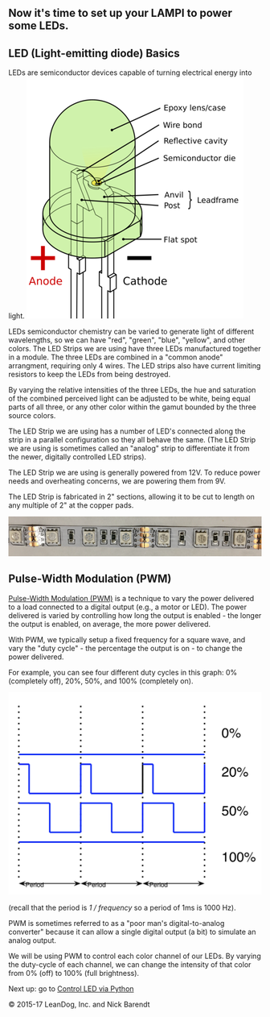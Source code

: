 ## Now it's time to set up your LAMPI to power some LEDs.

## LED (Light-emitting diode) Basics
LEDs are semiconductor devices capable of turning electrical energy into light.  ![Green LED](Images/LED_5mm_green.png)

LEDs semiconductor chemistry can be varied to generate light of different wavelengths, so we can have "red", "green", "blue", "yellow", and other colors.  The LED Strips we are using have three LEDs manufactured together in a module.  The three LEDs are combined in a "common anode" arrangment, requiring only 4 wires.  The LED strips also have current limiting resistors to keep the LEDs from being destroyed.

By varying the relative intensities of the three LEDs, the hue and saturation of the combined perceived light can be adjusted to be white, being equal parts of all three, or any other color within the gamut bounded by the three source colors. 

The LED Strip we are using has a number of LED's connected along the strip in a parallel configuration so they all behave the same. (The LED Strip we are using is sometimes called an "analog" strip to differentiate it from the newer, digitally controlled LED strips).

The LED Strip we are using is generally powered from 12V.  To reduce power needs and overheating concerns, we are powering them from 9V.  

The LED Strip is fabricated in 2" sections, allowing it to be cut to length on any multiple of 2" at the copper pads.

![](Images/analog_LED_strip.png)

## Pulse-Width Modulation (PWM)

[Pulse-Width Modulation (PWM)](https://en.wikipedia.org/wiki/Pulse-width_modulation) is a technique to vary the power delivered to a load connected to a digital output (e.g., a motor or LED).  The power delivered is varied by controlling how long the output is enabled - the longer the output is enabled, on average, the more power delivered.

With PWM, we typically setup a fixed frequency for a square wave, and vary the "duty cycle" - the percentage the output is on - to change the power delivered.

For example, you can see four different duty cycles in this graph: 0% (completely off), 20%, 50%, and 100% (completely on).

![](Images/pwm_example.png)

(recall that the period is _1 / frequency_ so a period of 1ms is 1000 Hz).

PWM is sometimes referred to as a "poor man's digital-to-analog converter" because it can allow a single digital output (a bit) to simulate an analog output.

We will be using PWM to control each color channel of our LEDs.  By varying the duty-cycle of each channel, we can change the intensity of that color from 0% (off) to 100% (full brightness).  


Next up: go to [Control LED via Python](../01.5_Control_LED_via_Python_Script/README.md)

&copy; 2015-17 LeanDog, Inc. and Nick Barendt

